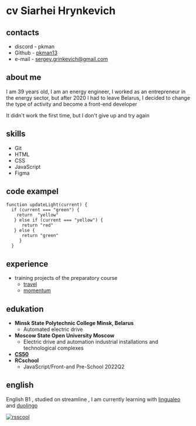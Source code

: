 # cv Siarhei Hrynkevich

## contacts 

* discord - pkman
* Github - [pkman13](https://github.com/pkman13)
* e-mail - sergey.grinkevich@gmail.com

## about me 

I am 39 years old, I am an energy engineer, I worked as an entrepreneur in the energy sector, but after 2020 I had to leave Belarus, I decided to change the type of activity and become a front-end developer

It didn't work the first time, but I don't give up and try again

## skills

* Git
* HTML
* CSS
* JavaScript
* Figma

## code exampel

```
function updateLight(current) {
  if (current === "green") {
    return  "yellow"
   } else if (current === "yellow") {
      return "red"
   } else {
      return "green"
     }
  }
```

## experience

  * training projects of the preparatory course
      * [travel](https://rolling-scopes-school.github.io/pkman13-JSFEPRESCHOOL2022Q2/travel/)
      * [momentum](https://rolling-scopes-school.github.io/pkman13-JSFEPRESCHOOL2022Q2/momentum/)
## edukation

* __Minsk State Polytechnic College Minsk, Belarus__
     * Automated electric drive
* __Moscow State Open University Moscow__
    * Electric drive and automation industrial installations and technological complexes
* [__CS50__](https://www.youtube.com/c/cs50)   
* __RCschool__ 
    * JavaScript/Front-and Pre-School 2022Q2

## english

 English B1 , studied on streamline , I am currently learning with [lingualeo](lingualeo.com) and [duolingo](https://www.duolingo.com/)

[![rsscool](https://rollingscopes.com/images/logo_rs_text.svg)](https://rs.school)






